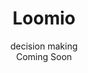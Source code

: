 ---
title: Loomio
subtitle: 'decision making<br><i class="fas fa-exclamation-triangle"></i> Coming Soon <i class="fas fa-exclamation-triangle"></i>'
thumbnail: assets/img/tools/loomio.jpg
link: https://loomio.asknet.community/
---